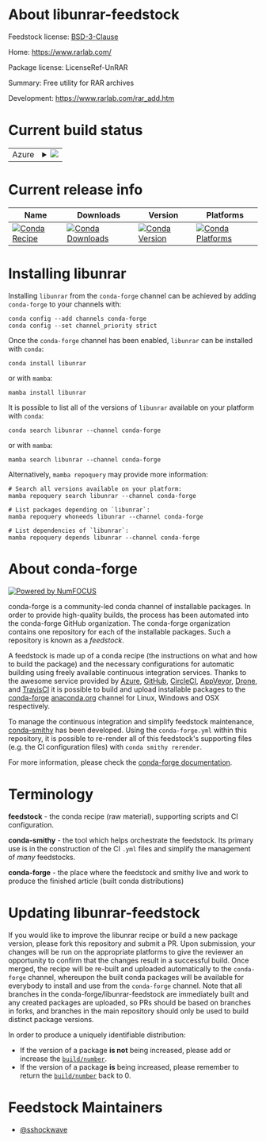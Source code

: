 About libunrar-feedstock
========================

Feedstock license: [BSD-3-Clause](https://github.com/conda-forge/libunrar-feedstock/blob/main/LICENSE.txt)

Home: https://www.rarlab.com/

Package license: LicenseRef-UnRAR

Summary: Free utility for RAR archives

Development: https://www.rarlab.com/rar_add.htm

Current build status
====================


<table>
    
  <tr>
    <td>Azure</td>
    <td>
      <details>
        <summary>
          <a href="https://dev.azure.com/conda-forge/feedstock-builds/_build/latest?definitionId=18447&branchName=main">
            <img src="https://dev.azure.com/conda-forge/feedstock-builds/_apis/build/status/libunrar-feedstock?branchName=main">
          </a>
        </summary>
        <table>
          <thead><tr><th>Variant</th><th>Status</th></tr></thead>
          <tbody><tr>
              <td>linux_64</td>
              <td>
                <a href="https://dev.azure.com/conda-forge/feedstock-builds/_build/latest?definitionId=18447&branchName=main">
                  <img src="https://dev.azure.com/conda-forge/feedstock-builds/_apis/build/status/libunrar-feedstock?branchName=main&jobName=linux&configuration=linux%20linux_64_" alt="variant">
                </a>
              </td>
            </tr><tr>
              <td>linux_aarch64</td>
              <td>
                <a href="https://dev.azure.com/conda-forge/feedstock-builds/_build/latest?definitionId=18447&branchName=main">
                  <img src="https://dev.azure.com/conda-forge/feedstock-builds/_apis/build/status/libunrar-feedstock?branchName=main&jobName=linux&configuration=linux%20linux_aarch64_" alt="variant">
                </a>
              </td>
            </tr><tr>
              <td>linux_ppc64le</td>
              <td>
                <a href="https://dev.azure.com/conda-forge/feedstock-builds/_build/latest?definitionId=18447&branchName=main">
                  <img src="https://dev.azure.com/conda-forge/feedstock-builds/_apis/build/status/libunrar-feedstock?branchName=main&jobName=linux&configuration=linux%20linux_ppc64le_" alt="variant">
                </a>
              </td>
            </tr><tr>
              <td>osx_64</td>
              <td>
                <a href="https://dev.azure.com/conda-forge/feedstock-builds/_build/latest?definitionId=18447&branchName=main">
                  <img src="https://dev.azure.com/conda-forge/feedstock-builds/_apis/build/status/libunrar-feedstock?branchName=main&jobName=osx&configuration=osx%20osx_64_" alt="variant">
                </a>
              </td>
            </tr><tr>
              <td>osx_arm64</td>
              <td>
                <a href="https://dev.azure.com/conda-forge/feedstock-builds/_build/latest?definitionId=18447&branchName=main">
                  <img src="https://dev.azure.com/conda-forge/feedstock-builds/_apis/build/status/libunrar-feedstock?branchName=main&jobName=osx&configuration=osx%20osx_arm64_" alt="variant">
                </a>
              </td>
            </tr><tr>
              <td>win_64</td>
              <td>
                <a href="https://dev.azure.com/conda-forge/feedstock-builds/_build/latest?definitionId=18447&branchName=main">
                  <img src="https://dev.azure.com/conda-forge/feedstock-builds/_apis/build/status/libunrar-feedstock?branchName=main&jobName=win&configuration=win%20win_64_" alt="variant">
                </a>
              </td>
            </tr>
          </tbody>
        </table>
      </details>
    </td>
  </tr>
</table>

Current release info
====================

| Name | Downloads | Version | Platforms |
| --- | --- | --- | --- |
| [![Conda Recipe](https://img.shields.io/badge/recipe-libunrar-green.svg)](https://anaconda.org/conda-forge/libunrar) | [![Conda Downloads](https://img.shields.io/conda/dn/conda-forge/libunrar.svg)](https://anaconda.org/conda-forge/libunrar) | [![Conda Version](https://img.shields.io/conda/vn/conda-forge/libunrar.svg)](https://anaconda.org/conda-forge/libunrar) | [![Conda Platforms](https://img.shields.io/conda/pn/conda-forge/libunrar.svg)](https://anaconda.org/conda-forge/libunrar) |

Installing libunrar
===================

Installing `libunrar` from the `conda-forge` channel can be achieved by adding `conda-forge` to your channels with:

```
conda config --add channels conda-forge
conda config --set channel_priority strict
```

Once the `conda-forge` channel has been enabled, `libunrar` can be installed with `conda`:

```
conda install libunrar
```

or with `mamba`:

```
mamba install libunrar
```

It is possible to list all of the versions of `libunrar` available on your platform with `conda`:

```
conda search libunrar --channel conda-forge
```

or with `mamba`:

```
mamba search libunrar --channel conda-forge
```

Alternatively, `mamba repoquery` may provide more information:

```
# Search all versions available on your platform:
mamba repoquery search libunrar --channel conda-forge

# List packages depending on `libunrar`:
mamba repoquery whoneeds libunrar --channel conda-forge

# List dependencies of `libunrar`:
mamba repoquery depends libunrar --channel conda-forge
```


About conda-forge
=================

[![Powered by
NumFOCUS](https://img.shields.io/badge/powered%20by-NumFOCUS-orange.svg?style=flat&colorA=E1523D&colorB=007D8A)](https://numfocus.org)

conda-forge is a community-led conda channel of installable packages.
In order to provide high-quality builds, the process has been automated into the
conda-forge GitHub organization. The conda-forge organization contains one repository
for each of the installable packages. Such a repository is known as a *feedstock*.

A feedstock is made up of a conda recipe (the instructions on what and how to build
the package) and the necessary configurations for automatic building using freely
available continuous integration services. Thanks to the awesome service provided by
[Azure](https://azure.microsoft.com/en-us/services/devops/), [GitHub](https://github.com/),
[CircleCI](https://circleci.com/), [AppVeyor](https://www.appveyor.com/),
[Drone](https://cloud.drone.io/welcome), and [TravisCI](https://travis-ci.com/)
it is possible to build and upload installable packages to the
[conda-forge](https://anaconda.org/conda-forge) [anaconda.org](https://anaconda.org/)
channel for Linux, Windows and OSX respectively.

To manage the continuous integration and simplify feedstock maintenance,
[conda-smithy](https://github.com/conda-forge/conda-smithy) has been developed.
Using the ``conda-forge.yml`` within this repository, it is possible to re-render all of
this feedstock's supporting files (e.g. the CI configuration files) with ``conda smithy rerender``.

For more information, please check the [conda-forge documentation](https://conda-forge.org/docs/).

Terminology
===========

**feedstock** - the conda recipe (raw material), supporting scripts and CI configuration.

**conda-smithy** - the tool which helps orchestrate the feedstock.
                   Its primary use is in the construction of the CI ``.yml`` files
                   and simplify the management of *many* feedstocks.

**conda-forge** - the place where the feedstock and smithy live and work to
                  produce the finished article (built conda distributions)


Updating libunrar-feedstock
===========================

If you would like to improve the libunrar recipe or build a new
package version, please fork this repository and submit a PR. Upon submission,
your changes will be run on the appropriate platforms to give the reviewer an
opportunity to confirm that the changes result in a successful build. Once
merged, the recipe will be re-built and uploaded automatically to the
`conda-forge` channel, whereupon the built conda packages will be available for
everybody to install and use from the `conda-forge` channel.
Note that all branches in the conda-forge/libunrar-feedstock are
immediately built and any created packages are uploaded, so PRs should be based
on branches in forks, and branches in the main repository should only be used to
build distinct package versions.

In order to produce a uniquely identifiable distribution:
 * If the version of a package **is not** being increased, please add or increase
   the [``build/number``](https://docs.conda.io/projects/conda-build/en/latest/resources/define-metadata.html#build-number-and-string).
 * If the version of a package **is** being increased, please remember to return
   the [``build/number``](https://docs.conda.io/projects/conda-build/en/latest/resources/define-metadata.html#build-number-and-string)
   back to 0.

Feedstock Maintainers
=====================

* [@sshockwave](https://github.com/sshockwave/)


